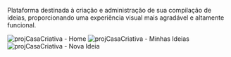 Plataforma destinada à criação e administração de sua compilação de ideias, proporcionando uma experiência visual mais agradável e altamente funcional.

![projCasaCriativa - Home](https://github.com/amorimfe7/projCasaCriativa/assets/127633622/4c4d8077-29c9-4743-8e96-37a478afb5c6)
![projCasaCriativa - Minhas Ideias](https://github.com/amorimfe7/projCasaCriativa/assets/127633622/ae772415-4518-4319-8b05-6374c87c3f11)
![projCasaCriativa - Nova Ideia](https://github.com/amorimfe7/projCasaCriativa/assets/127633622/7a8c5b1c-3368-41dd-bb0b-240424b1d463)


